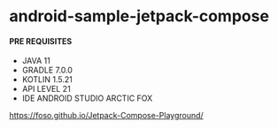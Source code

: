 # android-sample-jetpack-compose

#### PRE REQUISITES

- JAVA 11
- GRADLE 7.0.0
- KOTLIN 1.5.21
- API LEVEL 21
- IDE ANDROID STUDIO ARCTIC FOX

https://foso.github.io/Jetpack-Compose-Playground/

